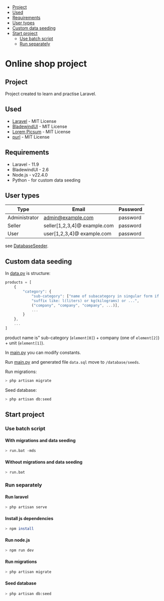 
- [Project](#project)
- [Used](#used)
- [Requirements](#requirements)
- [User types](#user-types)
- [Custom data seeding](#custom-data-seeding)
- [Start project](#start-project)
  - [Use batch script](#use-batch-script)
  - [Run separately](#run-separately)

# Online shop project

## Project

Project created to learn and practise Laravel.

## Used

- [Laravel](https://laravel.com/) - MIT License
- [BladewindUI](https://bladewindui.com/) - MIT License
- [Lorem Picsum](https://picsum.photos/) - MIT License
- [purl](https://github.com/allmarkedup/purl) - MIT License

## Requirements

- Laravel - 11.9
- BladewindUI - 2.6
- Node.js - v22.4.0
- Python - for custom data seeding

## User types

| Type          | Email                        | Password |
| ------------- | ---------------------------- | -------- |
| Administrator | admin@example.com            | password |
| Seller        | seller[1,2,3,4]@ example.com | password |
| User          | user[1,2,3,4]@ example.com   | password |

see [DatabaseSeeder](/database/seeders/DatabaseSeeder.php).


## Custom data seeding

In [data.py](/seed_data/data.py) is structure:

```js
products = [
    {
        "category": {
            "sub-category": ["name of subacategory in singular form if necessary", 
            "suffix like: l(liters) or kg(kilograms) or ...",
            ("company", "company", "company", ...)],
            ...
        }
    },
    ...
]
```

product name is" sub-category (```element[0]```) + company (one of ```element[2]```) + unit (```element[1]```).

In [main.py](/seed_data/main.py) you can modify constants.

Run [main.py](/seed_data/main.py) and generated file ```data.sql``` move to ```/database/seeds```.

Run migrations:

```bash
> php artisan migrate
```

Seed database:

```bash
> php artisan db:seed
```

## Start project

### Use batch script

#### With migrations and data seeding

```bash
> run.bat -mds
```

#### Without migrations and data seeding

```bash
> run.bat
```

### Run separately

#### Run laravel

```bash
> php artisan serve
```

#### Install js dependencies

```bash
> npm install
```

#### Run node.js

```bash
> npm run dev
```

#### Run migrations

```bash
> php artisan migrate
```

#### Seed database

```bash
> php artisan db:seed
```

